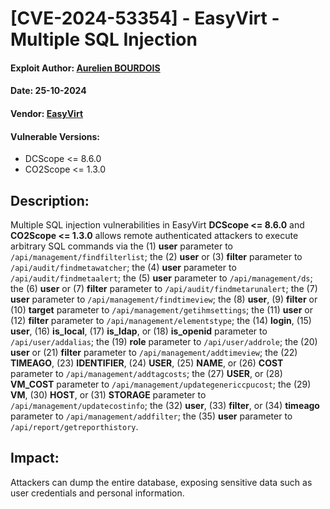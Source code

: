 # [CVE-2024-53354] - EasyVirt - Multiple SQL Injection
#### Exploit Author: [Aurelien BOURDOIS](https://www.linkedin.com/in/aurelien-bourdois)
#### Date: 25-10-2024
#### Vendor: [EasyVirt](https://www.easyvirt.com/)
#### Vulnerable Versions:
- DCScope <= 8.6.0
- CO2Scope <= 1.3.0

## Description:
Multiple SQL injection vulnerabilities in EasyVirt **DCScope <= 8.6.0** and **CO2Scope <= 1.3.0** allows remote authenticated attackers to execute arbitrary SQL commands via the (1) **user** parameter to `/api/management/findfilterlist`;  the (2) **user** or (3) **filter** parameter to `/api/audit/findmetawatcher`; the (4) **user** parameter to `/api/audit/findmetaalert`; the (5) **user** parameter to `/api/management/ds`; the (6) **user** or (7) **filter** parameter to `/api/audit/findmetarunalert`; the (7) **user** parameter to `/api/management/findtimeview`; the (8) **user**, (9) **filter** or (10) **target** parameter to `/api/management/getihmsettings`; the (11) **user** or (12) **filter** parameter to `/api/management/elementstype`; the (14) **login**, (15) **user**, (16) **is_local**, (17) **is_ldap**, or (18) **is_openid** parameter to `/api/user/addalias`; the (19) **role** parameter to `/api/user/addrole`; the (20) **user** or (21) **filter** parameter to `/api/management/addtimeview`; the (22) **TIMEAGO**, (23) **IDENTIFIER**, (24) **USER**, (25) **NAME**, or (26) **COST** parameter to `/api/management/addtagcosts`; the (27) **USER**, or (28) **VM_COST** parameter to `/api/management/updategenericcpucost`; the (29) **VM**, (30) **HOST**, or (31) **STORAGE** parameter to `/api/management/updatecostinfo`; the (32) **user**, (33) **filter**, or (34) **timeago** parameter to `/api/management/addfilter`; the (35) **user** parameter to `/api/report/getreporthistory`.

## Impact:
Attackers can dump the entire database, exposing sensitive data such as user credentials and personal information.
